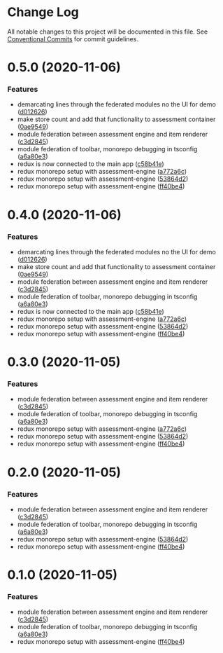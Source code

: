 # Change Log

All notable changes to this project will be documented in this file.
See [Conventional Commits](https://conventionalcommits.org) for commit guidelines.

# 0.5.0 (2020-11-06)


### Features

* demarcating lines through the federated modules no the UI for demo ([d012626](https://github.com/jimmy-james/fm-monorepo-poc/commit/d012626ef4fda03fc771430d32ed2799026519eb))
* make store count and add that functionality to assessment container ([0ae9549](https://github.com/jimmy-james/fm-monorepo-poc/commit/0ae9549918b7b075030fc495d3bbd9327f0aacc7))
* module federation between assessment engine and item renderer ([c3d2845](https://github.com/jimmy-james/fm-monorepo-poc/commit/c3d2845e678998e9bbcff9cb8cd1ec86dd0895fb))
* module federation of toolbar, monorepo debugging in tsconfig ([a6a80e3](https://github.com/jimmy-james/fm-monorepo-poc/commit/a6a80e3185627a578bda86f26591584808d211f2))
* redux is now connected to the main app ([c58b41e](https://github.com/jimmy-james/fm-monorepo-poc/commit/c58b41e14f1e4be42c4503c694cdd8d59dc7a0aa))
* redux monorepo setup with assessment-engine ([a772a6c](https://github.com/jimmy-james/fm-monorepo-poc/commit/a772a6cc0164ea1fee70a3cf1584265407ccce3a))
* redux monorepo setup with assessment-engine ([53864d2](https://github.com/jimmy-james/fm-monorepo-poc/commit/53864d2b755a4865f48e0f6308a0f4ba9bf5f8ba))
* redux monorepo setup with assessment-engine ([ff40be4](https://github.com/jimmy-james/fm-monorepo-poc/commit/ff40be400fd53e422cf1f2da2118c064300ad529))





# 0.4.0 (2020-11-06)


### Features

* demarcating lines through the federated modules no the UI for demo ([d012626](https://github.com/jimmy-james/fm-monorepo-poc/commit/d012626ef4fda03fc771430d32ed2799026519eb))
* make store count and add that functionality to assessment container ([0ae9549](https://github.com/jimmy-james/fm-monorepo-poc/commit/0ae9549918b7b075030fc495d3bbd9327f0aacc7))
* module federation between assessment engine and item renderer ([c3d2845](https://github.com/jimmy-james/fm-monorepo-poc/commit/c3d2845e678998e9bbcff9cb8cd1ec86dd0895fb))
* module federation of toolbar, monorepo debugging in tsconfig ([a6a80e3](https://github.com/jimmy-james/fm-monorepo-poc/commit/a6a80e3185627a578bda86f26591584808d211f2))
* redux is now connected to the main app ([c58b41e](https://github.com/jimmy-james/fm-monorepo-poc/commit/c58b41e14f1e4be42c4503c694cdd8d59dc7a0aa))
* redux monorepo setup with assessment-engine ([a772a6c](https://github.com/jimmy-james/fm-monorepo-poc/commit/a772a6cc0164ea1fee70a3cf1584265407ccce3a))
* redux monorepo setup with assessment-engine ([53864d2](https://github.com/jimmy-james/fm-monorepo-poc/commit/53864d2b755a4865f48e0f6308a0f4ba9bf5f8ba))
* redux monorepo setup with assessment-engine ([ff40be4](https://github.com/jimmy-james/fm-monorepo-poc/commit/ff40be400fd53e422cf1f2da2118c064300ad529))





# 0.3.0 (2020-11-05)


### Features

* module federation between assessment engine and item renderer ([c3d2845](https://github.com/jimmy-james/fm-monorepo-poc/commit/c3d2845e678998e9bbcff9cb8cd1ec86dd0895fb))
* module federation of toolbar, monorepo debugging in tsconfig ([a6a80e3](https://github.com/jimmy-james/fm-monorepo-poc/commit/a6a80e3185627a578bda86f26591584808d211f2))
* redux monorepo setup with assessment-engine ([a772a6c](https://github.com/jimmy-james/fm-monorepo-poc/commit/a772a6cc0164ea1fee70a3cf1584265407ccce3a))
* redux monorepo setup with assessment-engine ([53864d2](https://github.com/jimmy-james/fm-monorepo-poc/commit/53864d2b755a4865f48e0f6308a0f4ba9bf5f8ba))
* redux monorepo setup with assessment-engine ([ff40be4](https://github.com/jimmy-james/fm-monorepo-poc/commit/ff40be400fd53e422cf1f2da2118c064300ad529))





# 0.2.0 (2020-11-05)


### Features

* module federation between assessment engine and item renderer ([c3d2845](https://github.com/jimmy-james/fm-monorepo-poc/commit/c3d2845e678998e9bbcff9cb8cd1ec86dd0895fb))
* module federation of toolbar, monorepo debugging in tsconfig ([a6a80e3](https://github.com/jimmy-james/fm-monorepo-poc/commit/a6a80e3185627a578bda86f26591584808d211f2))
* redux monorepo setup with assessment-engine ([53864d2](https://github.com/jimmy-james/fm-monorepo-poc/commit/53864d2b755a4865f48e0f6308a0f4ba9bf5f8ba))
* redux monorepo setup with assessment-engine ([ff40be4](https://github.com/jimmy-james/fm-monorepo-poc/commit/ff40be400fd53e422cf1f2da2118c064300ad529))





# 0.1.0 (2020-11-05)


### Features

* module federation between assessment engine and item renderer ([c3d2845](https://github.com/jimmy-james/fm-monorepo-poc/commit/c3d2845e678998e9bbcff9cb8cd1ec86dd0895fb))
* module federation of toolbar, monorepo debugging in tsconfig ([a6a80e3](https://github.com/jimmy-james/fm-monorepo-poc/commit/a6a80e3185627a578bda86f26591584808d211f2))
* redux monorepo setup with assessment-engine ([ff40be4](https://github.com/jimmy-james/fm-monorepo-poc/commit/ff40be400fd53e422cf1f2da2118c064300ad529))
